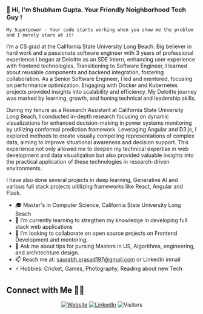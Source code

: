 ### 👋 Hi, I'm Shubham Gupta. Your Friendly Neighborhood Tech Guy !
<!---
![](https://github.com/saurabh1907/assets/cover.jpg)
-->
`My Superpower - Your code starts working when you show me the problem and I merely stare at it!`

I’m a CS grad at the California State University Long Beach. Big believer in hard work and a passionate software engineer with 3 years of professional experience.I began at Deloitte as an SDE Intern, enhancing user experience with frontend technologies. Transitioning to Software Engineer, I learned about reusable components and backend integration, fostering collaboration. As a Senior Software Engineer, I led and mentored, focusing on performance optimization. Engaging with Docker and Kubernetes projects provided insights into scalability and efficiency. My Deloitte journey was marked by learning, growth, and honing technical and leadership skills.

During my tenure as a Research Assistant at California State University Long Beach, I conducted in-depth research focusing on dynamic visualizations for enhanced decision-making in power systems monitoring by utilizing conformal prediction framework. Leveraging Angular and D3.js, I explored methods to create visually compelling representations of complex data, aiming to improve situational awareness and decision support. This experience not only allowed me to deepen my technical expertise in web development and data visualization but also provided valuable insights into the practical application of these technologies in research-driven environments.

I have also done several projects in deep learning, Generative AI and various full stack projects uitilizing frameworks like React, Angular and Flask.

 
- 🎓 Master's in Computer Science, California State University Long Beach
- 🔭 I’m currently learning to stregthen my knowledge in developing full stack web applications
- 👯 I’m looking to collaborate on open source projects on Frontend Development and mentoring.
- 💬 Ask me about tips for pursing Masters in US, Algorithms, engineering, and architechture design. 
- 📫 Reach me at: [saurabh.prasad197@gmail.com](mailto:shubham.g2596@gmail.com) or LinkedIn inmail
- ⚡ Hobbies: Cricket, Games, Photography, Reading about new Tech

## Connect with Me 🤝🏻

<p align="center">
<a href="https://shubhamgupta2501.github.io/portfolio"><img alt="Website" src="https://img.shields.io/static/v1?label=Website&message=shubhamgupta2501.github.io/portfolio&color=Blue?style=flat&logo=google-chrome"></a>
<a href="https://www.linkedin.com/in/shubhamgupta25"><img alt="LinkedIn" src="https://img.shields.io/static/v1?label=LinkedIn&message=linkedin.com/in/shubhamgupta25&color=Blue?style=flat&logo=linkedin"></a>
<img alt="Visitors" src="https://visitor-badge.laobi.icu/badge?page_id=shubhamgupta2501">
</p>
